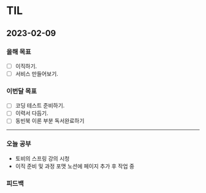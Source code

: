 # TIL

## 2023-02-09

### 올해 목표

- [ ] 이직하기.
- [ ] 서비스 만들어보기.

### 이번달 목표

- [ ] 코딩 테스트 준비하기.
- [ ] 이력서 다듬기.
- [ ] 동빈북 이론 부분 독서완료하기

---


### 오늘 공부

- 토비의 스프링 강의 시청
- 이직 준비 및 과정 포맷 노션에 페이지 추가 후 작업 중

### 피드백

